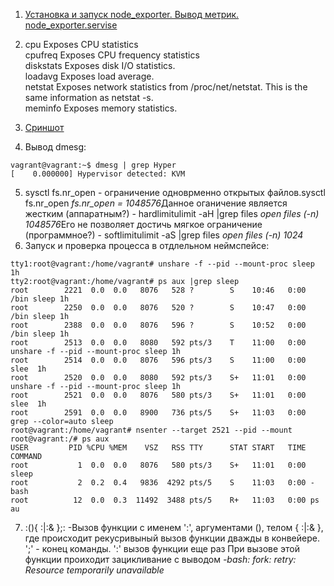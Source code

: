 1. [Установка и запуск node_exporter. Вывод метрик.](1.md) <br>[node_exporter.servise](node_exporter.servise.md) 

2. cpu	Exposes CPU statistics<br>
cpufreq	Exposes CPU frequency statistics<br>
diskstats	Exposes disk I/O statistics.<br>
loadavg	Exposes load average.<br>
netstat	Exposes network statistics from /proc/net/netstat. This is the same information as netstat -s.<br>
meminfo	Exposes memory statistics.<br>

3. [Сриншот](https://disk.yandex.ru/i/-oeJmyyhxJB6AA)
4. Вывод dmesg:
```
vagrant@vagrant:~$ dmesg | grep Hyper
[    0.000000] Hypervisor detected: KVM
```
5. sysctl fs.nr_open - ограничение одноврменно открытых файлов.sysctl fs.nr_open
*fs.nr_open = 1048576*Данное оганичение является жестким (аппаратным?) - hardlimitulimit -aH |grep files
*open files                      (-n) 1048576*Его не позволяет достичь мягкое ограничение (программное?) - softlimitulimit -aS |grep files
*open files                      (-n) 1024*
6. Запуск и проверка процесса в отдлельном неймспейсе:
```
tty1:root@vagrant:/home/vagrant# unshare -f --pid --mount-proc sleep 1h
tty2:root@vagrant:/home/vagrant# ps aux |grep sleep
root        2221  0.0  0.0   8076   528 ?        S    10:46   0:00 /bin sleep 1h
root        2250  0.0  0.0   8076   520 ?        S    10:47   0:00 /bin sleep 1h
root        2388  0.0  0.0   8076   596 ?        S    10:52   0:00 /bin sleep 1h
root        2513  0.0  0.0   8080   592 pts/3    T    11:00   0:00 unshare -f --pid --mount-proc sleep 1h
root        2514  0.0  0.0   8076   596 pts/3    S    11:00   0:00 slee  1h
root        2520  0.0  0.0   8080   592 pts/3    S+   11:01   0:00 unshare -f --pid --mount-proc sleep 1h
root        2521  0.0  0.0   8076   580 pts/3    S+   11:01   0:00 slee  1h
root        2591  0.0  0.0   8900   736 pts/5    S+   11:03   0:00 grep --color=auto sleep
root@vagrant:/home/vagrant# nsenter --target 2521 --pid --mount
root@vagrant:/# ps aux
USER         PID %CPU %MEM    VSZ   RSS TTY      STAT START   TIME COMMAND
root           1  0.0  0.0   8076   580 pts/3    S+   11:01   0:00 sleep
root           2  0.2  0.4   9836  4292 pts/5    S    11:03   0:00 -bash
root          12  0.0  0.3  11492  3488 pts/5    R+   11:03   0:00 ps au
```
7. :(){ :|:& };: -Вызов функции с именем ':', аргументами (), телом { :|:& }, где происходит рекусривыный вызов функции дважды в конвейере. ';' - конец команды. ':' вызов функции еще раз При вызове этой функции проиходит зацикливание с выводом  *-bash: fork: retry: Resource temporarily unavailable*